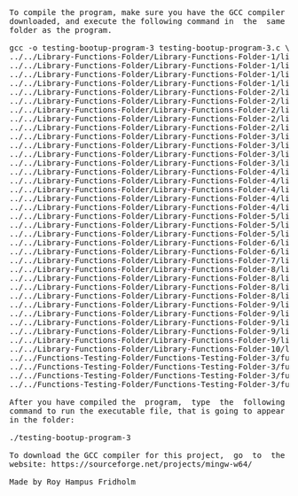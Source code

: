
<pre>
To compile the program, make sure you have the GCC compiler  
downloaded, and execute the following command in  the  same  
folder as the program.

gcc -o testing-bootup-program-3 testing-bootup-program-3.c \
../../Library-Functions-Folder/Library-Functions-Folder-1/library-functions-program-1-1.c \
../../Library-Functions-Folder/Library-Functions-Folder-1/library-functions-program-1-2.c \
../../Library-Functions-Folder/Library-Functions-Folder-1/library-functions-program-1-3.c \
../../Library-Functions-Folder/Library-Functions-Folder-1/library-functions-program-1-4.c \
../../Library-Functions-Folder/Library-Functions-Folder-2/library-functions-program-2-1.c \
../../Library-Functions-Folder/Library-Functions-Folder-2/library-functions-program-2-2.c \
../../Library-Functions-Folder/Library-Functions-Folder-2/library-functions-program-2-3.c \
../../Library-Functions-Folder/Library-Functions-Folder-2/library-functions-program-2-4.c \
../../Library-Functions-Folder/Library-Functions-Folder-2/library-functions-program-2-5.c \
../../Library-Functions-Folder/Library-Functions-Folder-3/library-functions-program-3-1.c \
../../Library-Functions-Folder/Library-Functions-Folder-3/library-functions-program-3-2.c \
../../Library-Functions-Folder/Library-Functions-Folder-3/library-functions-program-3-3.c \
../../Library-Functions-Folder/Library-Functions-Folder-3/library-functions-program-3-4.c \
../../Library-Functions-Folder/Library-Functions-Folder-4/library-functions-program-4-1.c \
../../Library-Functions-Folder/Library-Functions-Folder-4/library-functions-program-4-2.c \
../../Library-Functions-Folder/Library-Functions-Folder-4/library-functions-program-4-3.c \
../../Library-Functions-Folder/Library-Functions-Folder-4/library-functions-program-4-4.c \
../../Library-Functions-Folder/Library-Functions-Folder-4/library-functions-program-4-5.c \
../../Library-Functions-Folder/Library-Functions-Folder-5/library-functions-program-5-1.c \
../../Library-Functions-Folder/Library-Functions-Folder-5/library-functions-program-5-2.c \
../../Library-Functions-Folder/Library-Functions-Folder-5/library-functions-program-5-3.c \
../../Library-Functions-Folder/Library-Functions-Folder-6/library-functions-program-6-1.c \
../../Library-Functions-Folder/Library-Functions-Folder-6/library-functions-program-6-2.c \
../../Library-Functions-Folder/Library-Functions-Folder-7/library-functions-program-7-1.c \
../../Library-Functions-Folder/Library-Functions-Folder-8/library-functions-program-8-1.c \
../../Library-Functions-Folder/Library-Functions-Folder-8/library-functions-program-8-2.c \
../../Library-Functions-Folder/Library-Functions-Folder-8/library-functions-program-8-3.c \
../../Library-Functions-Folder/Library-Functions-Folder-8/library-functions-program-8-4.c \
../../Library-Functions-Folder/Library-Functions-Folder-9/library-functions-program-9-1.c \
../../Library-Functions-Folder/Library-Functions-Folder-9/library-functions-program-9-2.c \
../../Library-Functions-Folder/Library-Functions-Folder-9/library-functions-program-9-3.c \
../../Library-Functions-Folder/Library-Functions-Folder-9/library-functions-program-9-4.c \
../../Library-Functions-Folder/Library-Functions-Folder-9/library-functions-program-9-5.c \
../../Library-Functions-Folder/Library-Functions-Folder-10/library-functions-program-10-1.c \
../../Functions-Testing-Folder/Functions-Testing-Folder-3/functions-testing-program-3-1.c \
../../Functions-Testing-Folder/Functions-Testing-Folder-3/functions-testing-program-3-2.c \
../../Functions-Testing-Folder/Functions-Testing-Folder-3/functions-testing-program-3-3.c \
../../Functions-Testing-Folder/Functions-Testing-Folder-3/functions-testing-program-3-4.c -lm

After you have compiled the  program,  type  the  following  
command to run the executable file, that is going to appear  
in the folder:

./testing-bootup-program-3

To download the GCC compiler for this project,  go  to  the  
website: https://sourceforge.net/projects/mingw-w64/

Made by Roy Hampus Fridholm
</pre>
